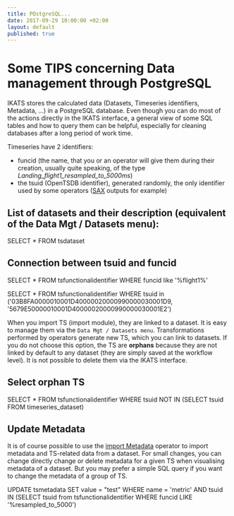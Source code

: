 ```yaml
---
title: POstgreSQL...
date: 2017-09-29 10:00:00 +02:00
layout: default
published: true
---
```


Some TIPS concerning Data management through PostgreSQL
========================================================
IKATS stores the calculated data (Datasets, Timeseries identifiers, Metadata, ...) in a PostgreSQL database. Even though you can do most of the actions directly in the IKATS interface, a general view of some SQL tables and how to query them can be helpful, especially for cleaning databases after a long period of work time.

Timeseries have 2 identifiers:
- funcid (the name, that you or an operator will give them during their creation, usually quite speaking, of the type *Landing_flight1_resampled_to_5000ms*)
- the tsuid (OpenTSDB identifier), generated randomly, the only identifier used by some operators ([SAX](/doc/operators/sax.html) outputs for example)


List of datasets and their description (equivalent of the Data Mgt / Datasets menu):
------------------------------------------------------------------------------
SELECT * FROM tsdataset


Connection between tsuid and funcid
------------------------------

SELECT * FROM tsfunctionalidentifier
WHERE funcid like '%flight1%'

SELECT * FROM tsfunctionalidentifier
WHERE tsuid in ('03B8FA0000010001D40000020000990000030001D9, '5679E50000010001D40000020000990000030001E2')



When you import TS (import module), they are linked to a dataset. It is easy to manage them via the `Data Mgt / Datasets menu`. Transformations performed by operators generate new TS, which you can link to datasets. If you do not choose this option, the TS are **orphans** because they are not linked by default to any dataset (they are simply saved at the workflow level). It is not possible to delete them via the IKATS interface.

Select orphan TS
-------------------
SELECT * FROM tsfunctionalidentifier
WHERE tsuid NOT IN
(SELECT tsuid FROM timeseries_dataset)


Update Metadata
----------------------------
It is of course possible to use the [import Metadata](/doc/operators/importMetadata.html) operator to import metadata and TS-related data from a dataset.
For small changes, you can change directly change or delete metadata for a given TS when visualising metadata of a dataset. But you may prefer a simple SQL query if you want to change the metadata of a group of TS.

UPDATE tsmetadata
SET value = "test"
WHERE name = 'metric' AND tsuid IN
(SELECT tsuid from tsfunctionalidentifier WHERE funcid LIKE '%resampled_to_5000')
